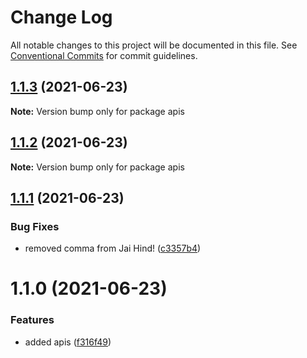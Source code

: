 # Change Log

All notable changes to this project will be documented in this file.
See [Conventional Commits](https://conventionalcommits.org) for commit guidelines.

## [1.1.3](https://github.com/devjayantmalik/fake/compare/apis@1.1.1...apis@1.1.3) (2021-06-23)

**Note:** Version bump only for package apis





## [1.1.2](https://github.com/devjayantmalik/fake/compare/apis@1.1.1...apis@1.1.2) (2021-06-23)

**Note:** Version bump only for package apis





## [1.1.1](https://github.com/devjayantmalik/fake/compare/apis@1.1.0...apis@1.1.1) (2021-06-23)


### Bug Fixes

* removed comma from Jai Hind! ([c3357b4](https://github.com/devjayantmalik/fake/commit/c3357b41a4dafba4e8a3fdd207724a0e1da53169))





# 1.1.0 (2021-06-23)


### Features

* added apis ([f316f49](https://github.com/devjayantmalik/fake/commit/f316f49e3b916dd21e0d7e96605fe655d29075f3))
